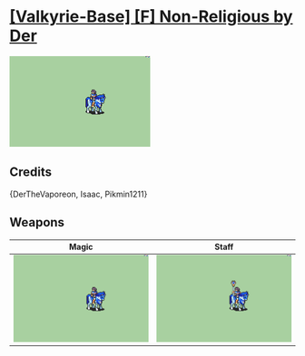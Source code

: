 # [\[Valkyrie-Base\] \[F\] Non-Religious by Der](./)

<img src="./6.%20Magic/Magic_000.png" alt="[Valkyrie-Base] [F] Non-Religious by Der standing" />

## Credits

{DerTheVaporeon, Isaac, Pikmin1211}

## Weapons


|Magic |Staff |
|  :---: | :---: |
| <img alt="Magic animation" src="./6.%20Magic/Magic.gif" /> | <img alt="Staff animation" src="./7.%20Staff/Staff.gif" /> |
